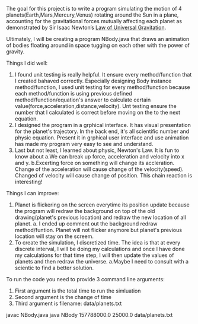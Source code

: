 The goal for this project is to write a program simulating the motion of 4 planets(Earth,Mars,Mercury,Venus) rotating around the Sun in a plane, accounting for the gravitational forces mutually affecting each planet as demonstrated by Sir Isaac Newton’s <a href="https://en.wikipedia.org/wiki/Newton%27s_law_of_universal_gravitation">Law of Universal Gravitation</a>.

Ultimately, I will be creating a program NBody.java that draws an animation of bodies floating around in space tugging on each other with the power of gravity.

Things I did well:
1. I found unit testing is really helpful. It ensure every method/function that I created bahaved correctly. Especially designing Body instance method/function, I used unit testing for every method/function because each method/function is using previous defined method/function/equation's answer to calculate certain value(force,acceleration,distance,velocity). Unt testing ensure the number that I calculated is correct before moving on the to the next equation.
2. I designed the program in a grphical interface. It has visual presentation for the planet's trajectory. In the back end, it's all scientific number and physic equation. Present it in grphical user interface and use animation has made my program very easy to see and understand.
3. Last but not least, I learned about physic, Newton's Law. It is fun to know about 
 a.We can break up force, acceleration and velocity into x and y. 
 b.Excerting force on something will change its accleration. Change of the acceleration will cause change of the velocity(speed). Changed of velocity will cause change of position. This chain reaction is interesting!
 
Things I can improve:
1. Planet is flickering on the screen everytime its position update because the program will redraw the background on top of the old drawing(planet's previous location) and redraw the new location of all planet.
a. I ended up comment out the background redraw method/funtion. Planet will not flicker anymore but planet's previous location will stay on the screem.
2. To create the simulation, I discretized time. The idea is that at every discrete interval, I will be doing my calculations and once I have done my calculations for that time step, I will then update the values of planets and then redraw the universe.
a.Maybe I need to consult with a scientic to find a better solution.

To run the code you need to provide 3 command line arguments:
1. First argument is the total time to run the simluation
2. Second argument is the change of time
3. Third argument is filename: data/planets.txt

javac NBody.java
java NBody 157788000.0 25000.0 data/planets.txt
